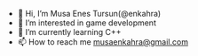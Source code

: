 - 👋 Hi, I’m Musa Enes Tursun(@enkahra)
- 👀 I’m interested in game development
- 🌱 I’m currently learning C++
- 📫 How to reach me musaenkahra@gmail.com


<!---
enkahra/enkahra is a ✨ special ✨ repository because its `README.md` (this file) appears on your GitHub profile.
You can click the Preview link to take a look at your changes.
--->
